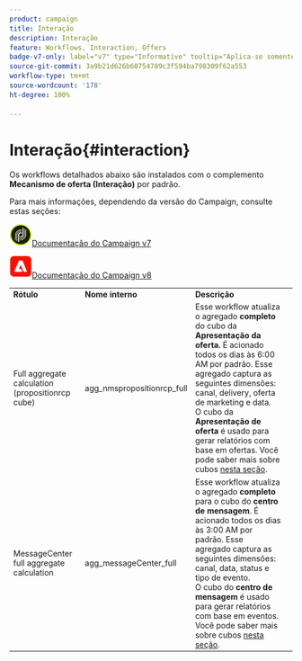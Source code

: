 ```yaml
---
product: campaign
title: Interação
description: Interação
feature: Workflows, Interaction, Offers
badge-v7-only: label="v7" type="Informative" tooltip="Aplica-se somente ao Campaign Classic v7"
source-git-commit: 3a9b21d626b60754789c3f594ba798309f62a553
workflow-type: tm+mt
source-wordcount: '178'
ht-degree: 100%

---
```



# Interação{#interaction}



Os workflows detalhados abaixo são instalados com o complemento **Mecanismo de oferta (Interação)** por padrão.

Para mais informações, dependendo da versão do Campaign, consulte estas seções:

![](assets/do-not-localize/v7.jpeg)[Documentação do Campaign v7](../../interaction/using/interaction-and-offer-management.md)

![](assets/do-not-localize/v8.png)[Documentação do Campaign v8](https://experienceleague.adobe.com/docs/campaign/campaign-v8/send/interaction/interaction.html?lang=pt-BR)


<table> 
 <tbody> 
  <tr> 
   <td> <strong>Rótulo</strong><br /> </td> 
   <td> <strong>Nome interno</strong><br /> </td> 
   <td> <strong>Descrição</strong><br /> </td> 
  </tr> 
  <tr> 
   <td> <span class="uicontrol">Full aggregate calculation (propositionrcp cube)</span> <br /> </td> 
   <td> <span class="uicontrol">agg_nmspropositionrcp_full</span> <br /> </td> 
   <td> Esse workflow atualiza o agregado <strong>completo</strong> do cubo da <strong>Apresentação da oferta. </strong> É acionado todos os dias às 6:00 AM por padrão. Esse agregado captura as seguintes dimensões: canal, delivery, oferta de marketing e data.<br /> O cubo da <strong>Apresentação de oferta</strong> é usado para gerar relatórios com base em ofertas. Você pode saber mais sobre cubos <a href="../../reporting/using/ac-cubes.md">nesta seção</a>.<br /> </td> 
  </tr> 
   <tr> 
   <td> <span class="uicontrol">MessageCenter full aggregate calculation</span> <br /> </td> 
   <td> <span class="uicontrol">agg_messageCenter_full</span> <br /> </td> 
   <td> Esse workflow atualiza o agregado <strong>completo</strong> para o cubo do <strong>centro de mensagem</strong>. É acionado todos os dias às 3:00 AM por padrão. Esse agregado captura as seguintes dimensões: canal, data, status e tipo de evento.<br /> O cubo do <strong>centro de mensagem</strong> é usado para gerar relatórios com base em eventos. Você pode saber mais sobre cubos <a href="../../reporting/using/ac-cubes.md">nesta seção</a>.<br /> </td> 
   <td> <br /> </td> 
  </tr> 
 </tbody> 
</table>

